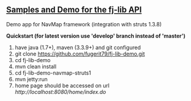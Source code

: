 [Samples and Demo for the fj-lib API](../README.md)
---------------------------------------------------

Demo app for NavMap framework (integration with struts 1.3.8)


**Quickstart (for latest version use 'develop' branch instead of 'master')**
1. have java (1.7+), maven (3.3.9+) and git configured
2. git clone https://github.com/fugerit79/fj-lib-demo.git
3. cd fj-lib-demo
4. mvn clean install
4. cd fj-lib-demo-navmap-struts1
5. mvn jetty:run
6. home page should be accessed on url *http://localhost:8080/home/index.do*